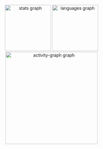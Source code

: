 <br clear="both">

<div align="center">
  <img src="https://github-readme-stats.vercel.app/api?username=mmendespro&hide_title=false&hide_rank=false&show_icons=true&include_all_commits=true&count_private=true&disable_animations=false&theme=gruvbox_light&locale=en&hide_border=false&order=1" height="150" alt="stats graph"  />
  <img src="https://github-readme-stats.vercel.app/api/top-langs?username=mmendespro&locale=en&hide_title=false&layout=compact&card_width=320&langs_count=5&theme=gruvbox_light&hide_border=false&order=2" height="150" alt="languages graph"  />
  <img src="https://github-readme-activity-graph.vercel.app/graph?username=mmendespro&radius=16&theme=gruvbox&area=true&order=5" height="300" alt="activity-graph graph"  />
</div>

###
